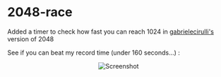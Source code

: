 # 2048-race

Added a timer to check how fast you can reach 1024 in  [gabrielecirulli's](http://gabrielecirulli.github.io/2048/) version of 2048

See if you can beat my record time (under 160 seconds...) :

<p align="center">
  <img src="http://nocurve.com/content/1024_race_record.png" alt="Screenshot"/>
</p>
